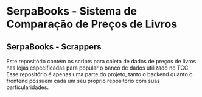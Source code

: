 
# SerpaBooks - Sistema de Comparação de Preços de Livros

## SerpaBooks - Scrappers

Este repositório contém os scripts para coleta de dados de preços de livros nas lojas especificadas para popular o banco de dados utilizado no TCC. 
Esse repositório é apenas uma parte do projeto, tanto o backend quanto o frontend possuem cada um seu proprio repositório com suas particularidades.
